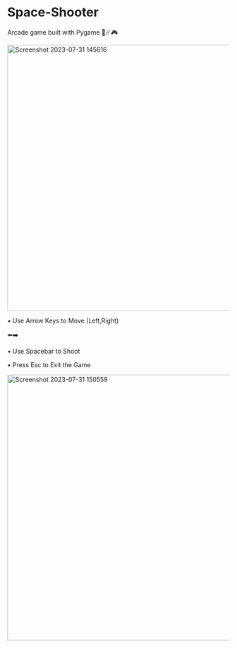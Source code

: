 # Space-Shooter
Arcade game built with Pygame  🚀☄️🎮

<img width="601" alt="Screenshot 2023-07-31 145616" src="https://github.com/V-Silpin/Space-Shooter/assets/140868411/f4a028be-6875-4f75-910f-a0cda165c4b5">

• Use Arrow Keys to Move (Left,Right)

⬅️➡️

• Use Spacebar to Shoot

• Press Esc to Exit the Game

<img width="601" alt="Screenshot 2023-07-31 150559" src="https://github.com/V-Silpin/Space-Shooter/assets/140868411/93d8b9da-8a73-4e9d-bc60-d8a6efb7a337">

